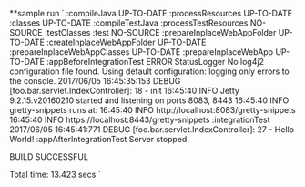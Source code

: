 **sample run
`
:compileJava UP-TO-DATE
:processResources UP-TO-DATE
:classes UP-TO-DATE
:compileTestJava
:processTestResources NO-SOURCE
:testClasses
:test NO-SOURCE
:prepareInplaceWebAppFolder UP-TO-DATE
:createInplaceWebAppFolder UP-TO-DATE
:prepareInplaceWebAppClasses UP-TO-DATE
:prepareInplaceWebApp UP-TO-DATE
:appBeforeIntegrationTest
ERROR StatusLogger No log4j2 configuration file found. Using default configuration: logging only errors to the console.
2017/06/05 16:45:35:153 DEBUG [foo.bar.servlet.IndexController]: 18 - init
16:45:40 INFO  Jetty 9.2.15.v20160210 started and listening on ports 8083, 8443
16:45:40 INFO  gretty-snippets runs at:
16:45:40 INFO    http://localhost:8083/gretty-snippets
16:45:40 INFO    https://localhost:8443/gretty-snippets
:integrationTest
2017/06/05 16:45:41:771 DEBUG [foo.bar.servlet.IndexController]: 27 - Hello World!
:appAfterIntegrationTest
Server stopped.

BUILD SUCCESSFUL

Total time: 13.423 secs
`